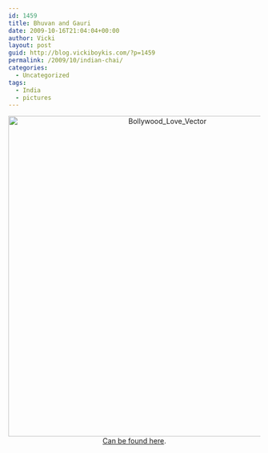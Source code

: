 ```yaml
---
id: 1459
title: Bhuvan and Gauri
date: 2009-10-16T21:04:04+00:00
author: Vicki
layout: post
guid: http://blog.vickiboykis.com/?p=1459
permalink: /2009/10/indian-chai/
categories:
  - Uncategorized
tags:
  - India
  - pictures
---
```

<p style="text-align: center;">
  <a href="http://blog.vickiboykis.com/wp-content/uploads/2009/10/Bollywood_Love_Vector.png"><img class="aligncenter size-full wp-image-1463" title="Bollywood_Love_Vector" src="http://blog.vickiboykis.com/wp-content/uploads/2009/10/Bollywood_Love_Vector.png" alt="Bollywood_Love_Vector" width="620" height="641" /></a><a href="http://alec3.deviantart.com/art/Bollywood-Love-Vector-4474280">Can be found here</a>.
</p>